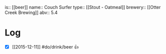 is:: [[beer]]
name:: Couch Surfer
type:: [[Stout - Oatmeal]]
brewery:: [[Otter Creek Brewing]]
abv:: 5.4

# Log
- [x] [[2015-12-11]] #do/drink/beer 👍
